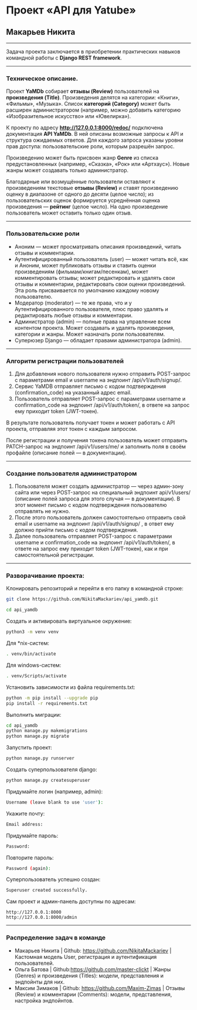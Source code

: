 # Проект «API для Yatube»

## Макарьев Никита

***
Задача проекта заключается в приобретении практических навыков командной работы с **Django REST framework**.
***

### Техническое описание. ###


Проект **YaMDb** собирает **отзывы (Review)** пользователей на **произведения (Title)**. Произведения делятся на категории: «Книги», «Фильмы», «Музыка». Список **категорий (Category)** может быть расширен администратором (например, можно добавить категорию «Изобразительное искусство» или «Ювелирка»).

К проекту по адресу **http://127.0.0.1:8000/redoc/** подключена документация **API YaMDb**. В ней описаны возможные запросы к API и структура ожидаемых ответов. Для каждого запроса указаны уровни прав доступа: пользовательские роли, которым разрешён запрос.

Произведению может быть присвоен жанр **Genre** из списка предустановленных (например, «Сказка», «Рок» или «Артхаус»). Новые жанры может создавать только администратор.

Благодарные или возмущённые пользователи оставляют к произведениям текстовые **отзывы (Review)** и ставят произведению оценку в диапазоне от одного до десяти (целое число); из пользовательских оценок формируется усреднённая оценка произведения — **рейтинг** (целое число). На одно произведение пользователь может оставить только один отзыв.
***
### Пользовательские роли ###

  - Аноним — может просматривать описания произведений, читать отзывы и комментарии.
  - Аутентифицированный пользователь (user) — может читать всё, как и Аноним, может публиковать отзывы и ставить оценки произведениям (фильмам/книгам/песенкам), может комментировать отзывы; может редактировать и удалять свои отзывы и комментарии, редактировать свои оценки произведений. Эта роль присваивается по умолчанию каждому новому пользователю.
  - Модератор (moderator) — те же права, что и у Аутентифицированного пользователя, плюс право удалять и редактировать любые отзывы и комментарии.
  - Администратор (admin) — полные права на управление всем контентом проекта. Может создавать и удалять произведения, категории и жанры. Может назначать роли пользователям.
  - Суперюзер Django — обладает правами администратора (admin).
***

### Алгоритм регистрации пользователей ###

1. Для добавления нового пользователя нужно отправить POST-запрос с параметрами email и username на эндпоинт /api/v1/auth/signup/.
2. Сервис YaMDB отправляет письмо с кодом подтверждения (confirmation_code) на указанный адрес email.
3. Пользователь отправляет POST-запрос с параметрами username и confirmation_code на эндпоинт /api/v1/auth/token/, в ответе на запрос ему приходит token (JWT-токен).

В результате пользователь получает токен и может работать с API проекта, отправляя этот токен с каждым запросом.

После регистрации и получения токена пользователь может отправить PATCH-запрос на эндпоинт /api/v1/users/me/ и заполнить поля в своём профайле (описание полей — в документации).

***

### Создание пользователя администратором ###
1. Пользователя может создать администратор — через админ-зону сайта или через POST-запрос на специальный эндпоинт api/v1/users/ (описание полей запроса для этого случая — в документации). В этот момент письмо с кодом подтверждения пользователю отправлять не нужно.
2. После этого пользователь должен самостоятельно отправить свой email и username на эндпоинт /api/v1/auth/signup/ , в ответ ему должно прийти письмо с кодом подтверждения.
3. Далее пользователь отправляет POST-запрос с параметрами username и confirmation_code на эндпоинт /api/v1/auth/token/, в ответе на запрос ему приходит token (JWT-токен), как и при самостоятельной регистрации.
***

### Разворачивание проекта: ###

Клонировать репозиторий и перейти в его папку в командной строке:

```bash
git clone https://github.com/NikitaMackariev/api_yamdb.git
```

```bash 
cd api_yamdb
```

Cоздать и активировать виртуальное окружение:

```bash 
python3 -m venv venv
```

Для *nix-систем:

```bash 
. venv/bin/activate
```

Для windows-систем:

```bash 
. venv/Scripts/activate
```

Установить зависимости из файла requirements.txt:

```bash 
python -m pip install --upgrade pip
pip install -r requirements.txt
```

Выполнить миграции:

```bash 
cd api_yamdb
python manage.py makemigrations
python manage.py migrate
```

Запустить проект:

```bash 
python manage.py runserver
```

Создать суперпользователя django:

```bash 
python manage.py createsuperuser
```

Придумайте логин (например, admin):
```bash
Username (leave blank to use 'user'):
```

Укажите почту:
```bash
Email address:
```

Придумайте пароль:
```bash
Password:
```

Повторите пароль:
```bash
Password (again):
```

Суперпользователь успешно создан:
```bash
Superuser created successfully.
```

Сам проект и админ-панель доступны по адресам:

```
http://127.0.0.1:8000
http://127.0.0.1:8000/admin
```
***

### Распределение задач в команде ###

* Макарьев Никита | Github: https://github.com/NikitaMackariev |  Кастомная модель User, регистрация и аутентификация пользователей.
* Ольга Батова | Github:https://github.com/master-clickt | Жанры (Genres) и произведения (Titles): модели, представления и эндпойнты для них.
* Максим Зимаков | Github: https://github.com/Maxim-Zimas | Отзывы (Review) и комментарии (Comments): модели, представления, настройка эндпойнтов. 
